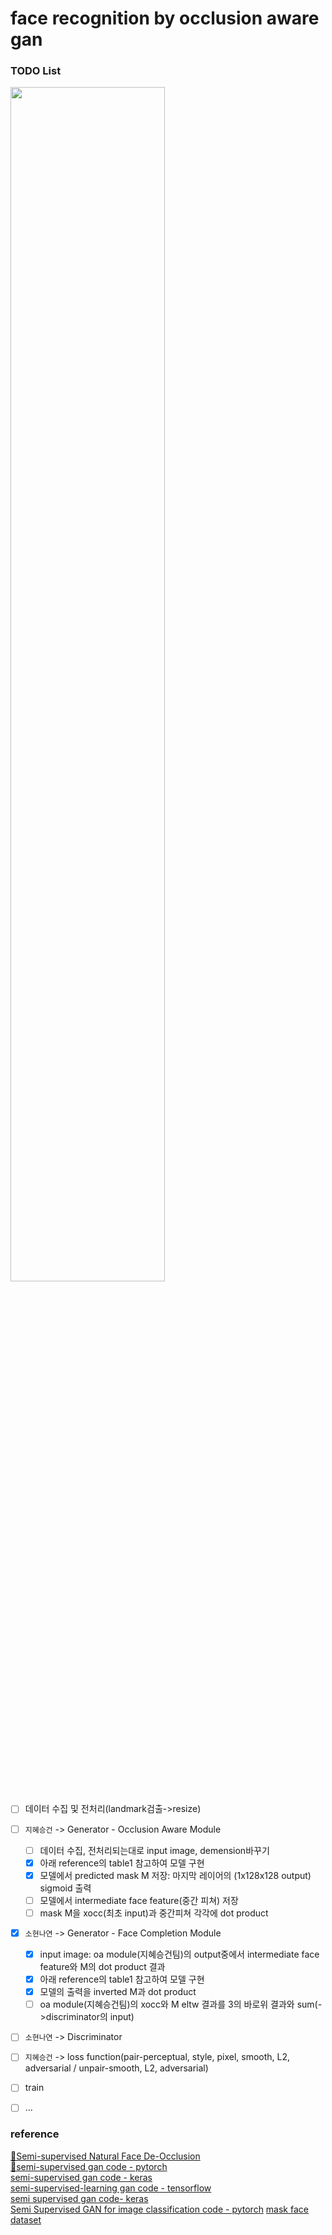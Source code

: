 # face recognition by occlusion aware gan


### TODO List
<img src="https://user-images.githubusercontent.com/47767202/117538385-e3223f00-b040-11eb-955c-bf317b293d16.png" width="70%">

- [ ] 데이터 수집 및 전처리(landmark검출->resize)
- [ ] `지혜승건` -> Generator - Occlusion Aware Module
  - [ ] 데이터 수집, 전처리되는대로 input image, demension바꾸기
  - [x] 아래 reference의 table1 참고하여 모델 구현
  - [x] 모델에서 predicted mask M 저장: 마지막 레이어의 (1x128x128 output) sigmoid 출력
  - [ ] 모델에서 intermediate face feature(중간 피쳐) 저장
  - [ ] mask M을 xocc(최초 input)과 중간피쳐 각각에 dot product
- [x] `소현나연` -> Generator - Face Completion Module
  - [x] input image: oa module(지혜승건팀)의 output중에서 intermediate face feature와 M의 dot product 결과
  - [x] 아래 reference의 table1 참고하여 모델 구현
  - [x] 모델의 출력을 inverted M과 dot product
  - [ ] oa module(지혜승건팀)의 xocc와 M eltw 결과를 3의 바로위 결과와 sum(->discriminator의 input)
- [ ] `소현나연` -> Discriminator
- [ ] `지혜승건` -> loss function(pair-perceptual, style, pixel, smooth, L2, adversarial / unpair-smooth, L2, adversarial)
- [ ] train
- [ ] ...



### reference
[💫Semi-supervised Natural Face De-Occlusion](https://sci-hub.se/https://ieeexplore.ieee.org/abstract/document/9195444)  
[💫semi-supervised gan code - pytorch](https://github.com/eriklindernoren/PyTorch-GAN/blob/master/implementations/sgan/sgan.py)  
[semi-supervised gan code - keras](https://github.com/eriklindernoren/Keras-GAN/blob/master/sgan/sgan.py)  
[semi-supervised-learning gan code - tensorflow](https://github.com/nejlag/Semi-Supervised-Learning-GAN)  
[semi supervised gan code- keras](https://livebook.manning.com/book/gans-in-action/chapter-7/v-6/)  
[Semi Supervised GAN for image classification code - pytorch](https://nbviewer.jupyter.org/github/opetrova/SemiSupervisedPytorchGAN/blob/master/SemiSupervisedGAN.ipynb)
[mask face dataset](https://github.com/X-zhangyang/Real-World-Masked-Face-Dataset)
